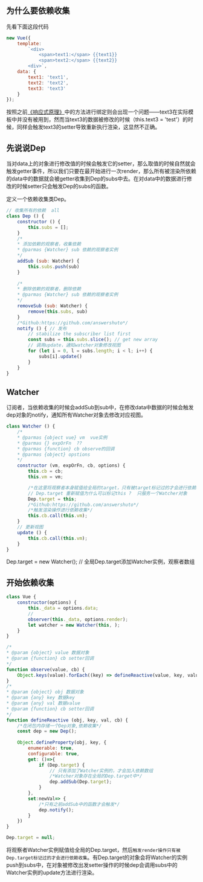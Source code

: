 ## 为什么要依赖收集

先看下面这段代码

```javascript
new Vue({
    template: 
        `<div>
            <span>text1:</span> {{text1}}
            <span>text2:</span> {{text2}}
        <div>`,
    data: {
        text1: 'text1',
        text2: 'text2',
        text3: 'text3'
    }
});
```

按照之前[《响应式原理》](https://github.com/answershuto/learnVue/blob/master/docs/%E5%93%8D%E5%BA%94%E5%BC%8F%E5%8E%9F%E7%90%86.MarkDown)中的方法进行绑定则会出现一个问题——text3在实际模板中并没有被用到，然而当text3的数据被修改的时候（this.text3 = 'test'）的时候，同样会触发text3的setter导致重新执行渲染，这显然不正确。

## 先说说Dep

当对data上的对象进行修改值的时候会触发它的setter，那么取值的时候自然就会触发getter事件，所以我们只要在最开始进行一次render，那么所有被渲染所依赖的data中的数据就会被getter收集到Dep的subs中去。在对data中的数据进行修改的时候setter只会触发Dep的subs的函数。

定义一个依赖收集类Dep。

```javascript
// 收集所有的依赖  all
class Dep () {
    constructor () {
        this.subs = [];
    }
    /*
    * 添加依赖的观察者，收集依赖
    * @parmas {Watcher} sub 依赖的观察者实例
    */
    addSub (sub: Watcher) {
        this.subs.push(sub)
    }
 
    /*
    * 删除依赖的观察者，删除依赖
    * @parmas {Watcher} sub 依赖的观察者实例
    */
    removeSub (sub: Watcher) {
        remove(this.subs, sub)
    }
    /*Github:https://github.com/answershuto*/
    notify () { // 发布
        // stabilize the subscriber list first
        const subs = this.subs.slice(); // get new array
        // 调用update，通知watcher对象修改视图
        for (let i = 0, l = subs.length; i < l; i++) {
            subs[i].update()
        }
    }
}
```

## Watcher

订阅者，当依赖收集的时候会addSub到sub中，在修改data中数据的时候会触发dep对象的notify，通知所有Watcher对象去修改对应视图。

```javascript
class Watcher () {
    /*
    * @parmas {object vue} vm  vue实例
    * @parmas {} expOrFn  ??
    * @parmas {function} cb observe的回调
    * @parmas {object} opstions
    */
    constructor (vm, expOrFn, cb, options) {
        this.cb = cb;
        this.vm = vm;

        /*在这里将观察者本身赋值给全局的target，只有被target标记过的才会进行依赖收集*/
        // Dep.target 重新赋值为什么可以标记this ?  只服务一个Watcher对象
        Dep.target = this;
        /*Github:https://github.com/answershuto*/
        /*触发渲染操作进行依赖收集*/
        this.cb.call(this.vm);
    }
    // 更新视图
    update () {
        this.cb.call(this.vm);
    }
}
```
Dep.target = new Watcher(); // 全局Dep.target添加Watcher实例，观察者数组

## 开始依赖收集

```javascript
class Vue {
    constructor(options) {
        this._data = options.data;
        // 
        observer(this._data, options.render);
        let watcher = new Watcher(this, );
    }
}

/*
* @param {object} value 数据对象
* @param {function} cb setter回调 
*/
function observe(value, cb) {
    Object.keys(value).forEach((key) => defineReactive(value, key, value[key] , cb))
}
/*
* @param {object} obj 数据对象
* @param {any} key 数据key
* @param {any} val 数据value
* @param {function} cb setter回调 
*/
function defineReactive (obj, key, val, cb) {
    /*在闭包内存储一个Dep对象,依赖收集*/
    const dep = new Dep();
   
    Object.defineProperty(obj, key, {
        enumerable: true,
        configurable: true,
        get: ()=>{
            if (Dep.target) {  
                // 只有添加了Watcher实例的，才会加入依赖数组
                /*Watcher对象存在全局的Dep.target中*/
                dep.addSub(Dep.target);
            }
        },
        set:newVal=> {
            /*只有之前addSub中的函数才会触发*/
            dep.notify();
        }
    })
}

Dep.target = null;
```

将观察者Watcher实例赋值给全局的Dep.target，然后`触发render操作只有被Dep.target标记过的才会进行依赖收集`。有Dep.target的对象会将Watcher的实例push到subs中，在对象被修改出发setter操作的时候dep会调用subs中的Watcher实例的update方法进行渲染。
